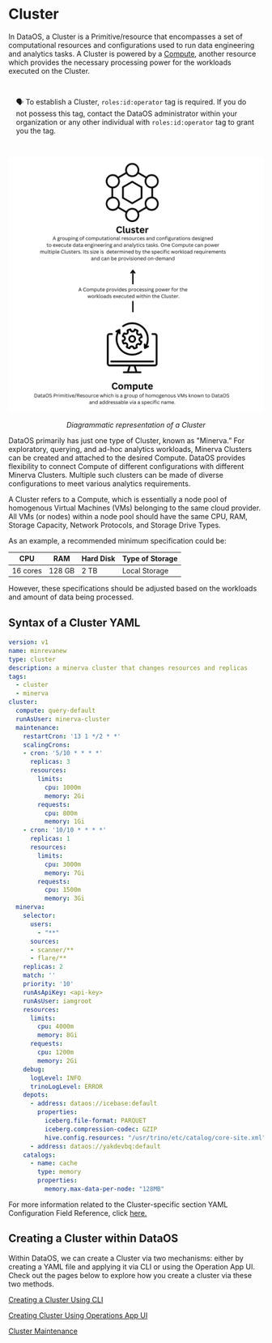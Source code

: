 # Cluster

In DataOS, a Cluster is a Primitive/resource that encompasses a set of computational resources and configurations used to run data engineering and analytics tasks. A Cluster is powered by a [Compute](./compute.md), another resource which provides the necessary processing power for the workloads executed on the Cluster.

<aside style="padding:15px; border-radius:5px;">

🗣️ To establish a Cluster, `roles:id:operator` tag is required. If you do not possess this tag, contact the DataOS administrator within your organization or any other individual with `roles:id:operator` tag to grant you the tag.

</aside>

![Diagrammatic representation of a Cluster ](./cluster/add_a_heading.svg)

<center><i>Diagrammatic representation of a Cluster</i></center>

DataOS primarily has just one type of Cluster, known as "Minerva.” For exploratory, querying, and ad-hoc analytics workloads, Minerva Clusters can be created and attached to the desired Compute. DataOS provides flexibility to connect Compute of different configurations with different Minerva Clusters. Multiple such clusters can be made of diverse configurations to meet various analytics requirements.

A Cluster refers to a Compute, which is essentially a node pool of homogenous Virtual Machines (VMs) belonging to the same cloud provider. All VMs (or nodes) within a node pool should have the same CPU, RAM, Storage Capacity, Network Protocols, and Storage Drive Types. 

As an example, a recommended minimum specification could be:

<center>

| CPU | RAM | Hard Disk | Type of Storage |
| --- | --- | --- | --- |
| 16 cores | 128 GB | 2 TB | Local Storage |

</center>

However, these specifications should be adjusted based on the workloads and amount of data being processed. 

## Syntax of a Cluster YAML

```yaml
version: v1 
name: minrevanew 
type: cluster 
description: a minerva cluster that changes resources and replicas 
tags: 
  - cluster
  - minerva
cluster: 
  compute: query-default 
  runAsUser: minerva-cluster 
  maintenance: 
    restartCron: '13 1 */2 * *' 
    scalingCrons: 
    - cron: '5/10 * * * *' 
      replicas: 3 
      resources: 
        limits: 
          cpu: 1000m 
          memory: 2Gi 
        requests: 
          cpu: 800m 
          memory: 1Gi 
    - cron: '10/10 * * * *' 
      replicas: 1 
      resources: 
        limits: 
          cpu: 3000m 
          memory: 7Gi 
        requests: 
          cpu: 1500m 
          memory: 3Gi 
  minerva: 
    selector: 
      users: 
        - "**"
      sources: 
      - scanner/**
      - flare/**
    replicas: 2 
    match: '' 
    priority: '10' 
    runAsApiKey: <api-key> 
    runAsUser: iamgroot 
    resources: 
      limits: 
        cpu: 4000m 
        memory: 8Gi 
      requests: 
        cpu: 1200m 
        memory: 2Gi 
    debug: 
      logLevel: INFO 
      trinoLogLevel: ERROR 
    depots: 
      - address: dataos://icebase:default 
        properties: 
          iceberg.file-format: PARQUET 
          iceberg.compression-codec: GZIP 
          hive.config.resources: "/usr/trino/etc/catalog/core-site.xml" 
      - address: dataos://yakdevbq:default 
    catalogs: 
      - name: cache 
        type: memory 
        properties: 
          memory.max-data-per-node: "128MB" 
```

For more information related to the Cluster-specific section YAML Configuration Field Reference, click [here.](./cluster/cluster_yaml_configuration_field_reference.md)

## Creating a Cluster within DataOS

Within DataOS, we can create a Cluster via two mechanisms: either by creating a YAML file and applying it via CLI or using the Operation App UI. Check out the pages below to explore how you create a cluster via these two methods.

[Creating a Cluster Using CLI ](./cluster/creating_a_cluster_using_cli.md)

[Creating Cluster Using Operations App UI ](./cluster/creating_cluster_using_operations_app_ui.md)

[Cluster Maintenance ](./cluster/cluster_maintenance.md)